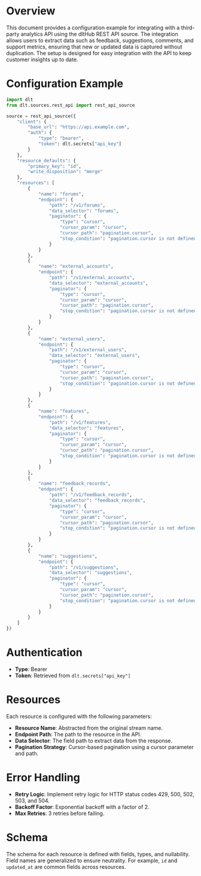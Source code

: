 # Overview

This document provides a configuration example for integrating with a third-party analytics API using the dltHub REST API source. The integration allows users to extract data such as feedback, suggestions, comments, and support metrics, ensuring that new or updated data is captured without duplication. The setup is designed for easy integration with the API to keep customer insights up to date.

# Configuration Example

```python
import dlt
from dlt.sources.rest_api import rest_api_source

source = rest_api_source({
    "client": {
        "base_url": "https://api.example.com",
        "auth": {
            "type": "bearer",
            "token": dlt.secrets["api_key"]
        }
    },
    "resource_defaults": {
        "primary_key": "id",
        "write_disposition": "merge"
    },
    "resources": [
        {
            "name": "forums",
            "endpoint": {
                "path": "/v1/forums",
                "data_selector": "forums",
                "paginator": {
                    "type": "cursor",
                    "cursor_param": "cursor",
                    "cursor_path": "pagination.cursor",
                    "stop_condition": "pagination.cursor is not defined"
                }
            }
        },
        {
            "name": "external_accounts",
            "endpoint": {
                "path": "/v1/external_accounts",
                "data_selector": "external_accounts",
                "paginator": {
                    "type": "cursor",
                    "cursor_param": "cursor",
                    "cursor_path": "pagination.cursor",
                    "stop_condition": "pagination.cursor is not defined"
                }
            }
        },
        {
            "name": "external_users",
            "endpoint": {
                "path": "/v1/external_users",
                "data_selector": "external_users",
                "paginator": {
                    "type": "cursor",
                    "cursor_param": "cursor",
                    "cursor_path": "pagination.cursor",
                    "stop_condition": "pagination.cursor is not defined"
                }
            }
        },
        {
            "name": "features",
            "endpoint": {
                "path": "/v1/features",
                "data_selector": "features",
                "paginator": {
                    "type": "cursor",
                    "cursor_param": "cursor",
                    "cursor_path": "pagination.cursor",
                    "stop_condition": "pagination.cursor is not defined"
                }
            }
        },
        {
            "name": "feedback_records",
            "endpoint": {
                "path": "/v1/feedback_records",
                "data_selector": "feedback_records",
                "paginator": {
                    "type": "cursor",
                    "cursor_param": "cursor",
                    "cursor_path": "pagination.cursor",
                    "stop_condition": "pagination.cursor is not defined"
                }
            }
        },
        {
            "name": "suggestions",
            "endpoint": {
                "path": "/v1/suggestions",
                "data_selector": "suggestions",
                "paginator": {
                    "type": "cursor",
                    "cursor_param": "cursor",
                    "cursor_path": "pagination.cursor",
                    "stop_condition": "pagination.cursor is not defined"
                }
            }
        }
    ]
})
```

# Authentication

- **Type**: Bearer
- **Token**: Retrieved from `dlt.secrets["api_key"]`

# Resources

Each resource is configured with the following parameters:

- **Resource Name**: Abstracted from the original stream name.
- **Endpoint Path**: The path to the resource in the API.
- **Data Selector**: The field path to extract data from the response.
- **Pagination Strategy**: Cursor-based pagination using a cursor parameter and path.

# Error Handling

- **Retry Logic**: Implement retry logic for HTTP status codes 429, 500, 502, 503, and 504.
- **Backoff Factor**: Exponential backoff with a factor of 2.
- **Max Retries**: 3 retries before failing.

# Schema

The schema for each resource is defined with fields, types, and nullability. Field names are generalized to ensure neutrality. For example, `id` and `updated_at` are common fields across resources.